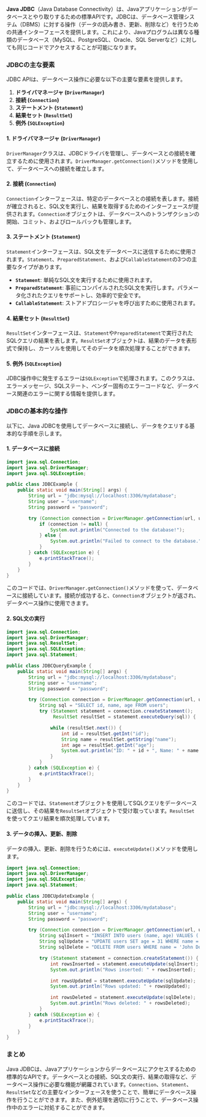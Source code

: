 **Java JDBC**（Java Database Connectivity）は、Javaアプリケーションがデータベースとやり取りするための標準APIです。JDBCは、データベース管理システム（DBMS）に対する操作（データの読み書き、更新、削除など）を行うための共通インターフェースを提供します。これにより、Javaプログラムは異なる種類のデータベース（MySQL、PostgreSQL、Oracle、SQL Serverなど）に対しても同じコードでアクセスすることが可能になります。

### JDBCの主な要素

JDBC APIは、データベース操作に必要な以下の主要な要素を提供します。

1. **ドライバマネージャ (`DriverManager`)**
2. **接続 (`Connection`)**
3. **ステートメント (`Statement`)**
4. **結果セット (`ResultSet`)**
5. **例外 (`SQLException`)**

#### 1. ドライバマネージャ (`DriverManager`)

`DriverManager`クラスは、JDBCドライバを管理し、データベースとの接続を確立するために使用されます。`DriverManager.getConnection()`メソッドを使用して、データベースへの接続を確立します。

#### 2. 接続 (`Connection`)

`Connection`インターフェースは、特定のデータベースとの接続を表します。接続が確立されると、SQL文を実行し、結果を取得するためのインターフェースが提供されます。`Connection`オブジェクトは、データベースへのトランザクションの開始、コミット、およびロールバックも管理します。

#### 3. ステートメント (`Statement`)

`Statement`インターフェースは、SQL文をデータベースに送信するために使用されます。`Statement`、`PreparedStatement`、および`CallableStatement`の3つの主要なタイプがあります。

- **`Statement`**: 単純なSQL文を実行するために使用されます。
- **`PreparedStatement`**: 事前にコンパイルされたSQL文を実行します。パラメータ化されたクエリをサポートし、効率的で安全です。
- **`CallableStatement`**: ストアドプロシージャを呼び出すために使用されます。

#### 4. 結果セット (`ResultSet`)

`ResultSet`インターフェースは、`Statement`や`PreparedStatement`で実行されたSQLクエリの結果を表します。`ResultSet`オブジェクトは、結果のデータを表形式で保持し、カーソルを使用してそのデータを順次処理することができます。

#### 5. 例外 (`SQLException`)

JDBC操作中に発生するエラーは`SQLException`で処理されます。このクラスは、エラーメッセージ、SQLステート、ベンダー固有のエラーコードなど、データベース関連のエラーに関する情報を提供します。

### JDBCの基本的な操作

以下に、Java JDBCを使用してデータベースに接続し、データをクエリする基本的な手順を示します。

#### 1. データベースに接続

```java
import java.sql.Connection;
import java.sql.DriverManager;
import java.sql.SQLException;

public class JDBCExample {
    public static void main(String[] args) {
        String url = "jdbc:mysql://localhost:3306/mydatabase";
        String user = "username";
        String password = "password";

        try (Connection connection = DriverManager.getConnection(url, user, password)) {
            if (connection != null) {
                System.out.println("Connected to the database!");
            } else {
                System.out.println("Failed to connect to the database.");
            }
        } catch (SQLException e) {
            e.printStackTrace();
        }
    }
}
```

このコードでは、`DriverManager.getConnection()`メソッドを使って、データベースに接続しています。接続が成功すると、`Connection`オブジェクトが返され、データベース操作に使用できます。

#### 2. SQL文の実行

```java
import java.sql.Connection;
import java.sql.DriverManager;
import java.sql.ResultSet;
import java.sql.SQLException;
import java.sql.Statement;

public class JDBCQueryExample {
    public static void main(String[] args) {
        String url = "jdbc:mysql://localhost:3306/mydatabase";
        String user = "username";
        String password = "password";

        try (Connection connection = DriverManager.getConnection(url, user, password)) {
            String sql = "SELECT id, name, age FROM users";
            try (Statement statement = connection.createStatement();
                 ResultSet resultSet = statement.executeQuery(sql)) {

                while (resultSet.next()) {
                    int id = resultSet.getInt("id");
                    String name = resultSet.getString("name");
                    int age = resultSet.getInt("age");
                    System.out.println("ID: " + id + ", Name: " + name + ", Age: " + age);
                }
            }
        } catch (SQLException e) {
            e.printStackTrace();
        }
    }
}
```

このコードでは、`Statement`オブジェクトを使用してSQLクエリをデータベースに送信し、その結果を`ResultSet`オブジェクトで受け取っています。`ResultSet`を使ってクエリ結果を順次処理しています。

#### 3. データの挿入、更新、削除

データの挿入、更新、削除を行うためには、`executeUpdate()`メソッドを使用します。

```java
import java.sql.Connection;
import java.sql.DriverManager;
import java.sql.SQLException;
import java.sql.Statement;

public class JDBCUpdateExample {
    public static void main(String[] args) {
        String url = "jdbc:mysql://localhost:3306/mydatabase";
        String user = "username";
        String password = "password";

        try (Connection connection = DriverManager.getConnection(url, user, password)) {
            String sqlInsert = "INSERT INTO users (name, age) VALUES ('John Doe', 30)";
            String sqlUpdate = "UPDATE users SET age = 31 WHERE name = 'John Doe'";
            String sqlDelete = "DELETE FROM users WHERE name = 'John Doe'";

            try (Statement statement = connection.createStatement()) {
                int rowsInserted = statement.executeUpdate(sqlInsert);
                System.out.println("Rows inserted: " + rowsInserted);

                int rowsUpdated = statement.executeUpdate(sqlUpdate);
                System.out.println("Rows updated: " + rowsUpdated);

                int rowsDeleted = statement.executeUpdate(sqlDelete);
                System.out.println("Rows deleted: " + rowsDeleted);
            }
        } catch (SQLException e) {
            e.printStackTrace();
        }
    }
}
```

### まとめ

Java JDBCは、Javaアプリケーションからデータベースにアクセスするための標準的なAPIです。データベースとの接続、SQL文の実行、結果の取得など、データベース操作に必要な機能が網羅されています。`Connection`、`Statement`、`ResultSet`などの主要なインターフェースを使うことで、簡単にデータベース操作を行うことができます。また、例外処理を適切に行うことで、データベース操作中のエラーに対処することができます。 
